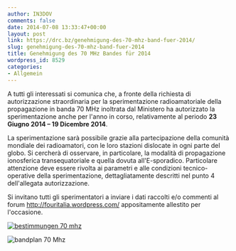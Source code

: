 ```yaml
---
author: IN3DOV
comments: false
date: 2014-07-08 13:33:47+00:00
layout: post
link: https://drc.bz/genehmigung-des-70-mhz-band-fuer-2014/
slug: genehmigung-des-70-mhz-band-fuer-2014
title: Genehmigung des 70 MHz Bandes für 2014
wordpress_id: 8529
categories:
- Allgemein
---
```


A tutti gli interessati si comunica che, a fronte della richiesta di autorizzazione straordinaria per la sperimentazione radioamatoriale della propagazione in banda 70 MHz inoltrata dal Ministero ha autorizzato la sperimentazione anche per l'anno in corso, relativamente al periodo **23 Giugno 2014 – 19 Dicembre 2014**.

La sperimentazione sarà possibile grazie alla partecipazione della comunità mondiale dei radioamatori, con le loro stazioni dislocate in ogni parte del globo. Si cercherà di osservare, in particolare, la modalità di propagazione ionosferica transequatoriale e quella dovuta all'E-sporadico. Particolare attenzione deve essere rivolta ai parametri e alle condizioni tecnico-operative della sperimentazione, dettagliatamente descritti nel punto 4 dell'allegata autorizzazione.

Si invitano tutti gli sperimentatori a inviare i dati raccolti e/o commenti al forum http://fouritalia.wordpress.com/ appositamente allestito per l'occasione.


[![bestimmungen 70 mhz](https://drc.bz/wp-content/uploads/2014/07/bestimmungen-70-mhz.jpg)](https://drc.bz/wp-content/uploads/2014/07/bestimmungen-70-mhz.jpg)








![bandplan 70 Mhz](https://drc.bz/wp-content/uploads/2014/07/bandplan-70-Mhz.jpg)
